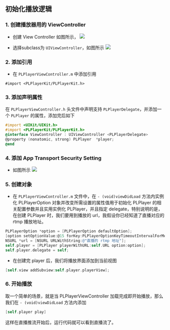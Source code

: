 ## 初始化播放逻辑

### 1. 创建播放器用的 ViewController

* 创建 View Controller 如图所示，
![](http://7xuil4.com1.z0.glb.clouddn.com/CreatePlayer-01.png)

* 选择subclass为 `UIViewController`，如图所示
![](http://7xuil4.com1.z0.glb.clouddn.com/CreatePlayer-02.png)

### 2. 添加引用

* 在 `PLPlayerViewController.m` 中添加引用
```
#import <PLPlayerKit/PLPlayerKit.h>
```

### 3. 添加声明属性

在 `PLPlayerViewController.h` 头文件中声明支持 `PLPlayerDelegate`，并添加一个 `PLPlayer` 的属性，添加完后如下

```Objective-C
#import <UIKit/UIKit.h>
#import <PLPlayerKit/PLPlayerKit.h>
@interface ViewController : UIViewController <PLPlayerDelegate>
@property (nonatomic, strong) PLPlayer  *player;
@end
```


### 4. 添加 App Transport Security Setting

* 如图所示
![](http://7xuil4.com1.z0.glb.clouddn.com/permession.jpg)

### 5. 创建对象

* 在 `PLPlayerViewController.m` 文件中，在 `- (void)viewDidLoad` 方法内实例化 PLPlayerOption 对象并改变所需设置的属性值用于初始化 PLPlayer 的相关配置参数并且实用实例化 PLPlayer，并且指定 delegate，特别说明的是，在创建 PLPlayer 时，我们要用到播放的 url，我假设你已经知道了直播对应的 rtmp 播放地址。
```Objective-C
PLPlayerOption *option = [PLPlayerOption defaultOption];
[option setOptionValue:@15 forKey:PLPlayerOptionKeyTimeoutIntervalForMediaPackets];
NSURL *url = [NSURL URLWithString:@"直播的 rtmp 地址"];
self.player = [PLPlayer playerWithURL:self.URL option:option];
self.player.delegate = self;
```

* 在创建完 player 后，我们将播放界面添加到当前视图
```Objective-C
[self.view addSubview:self.player.playerView];
```

### 6. 开始播放

取一个简单的场景，就是当 PLPlayerViewController 加载完成即开始播放，那么我们在 `- (void)viewDidLoad` 方法内添加
```Objective-C
[self.player play]
```
这样在直播推流开始后，运行代码就可以看到直播流了。
